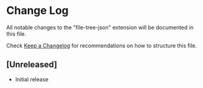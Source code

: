 # Change Log

All notable changes to the "file-tree-json" extension will be documented in this file.

Check [Keep a Changelog](http://keepachangelog.com/) for recommendations on how to structure this file.

## [Unreleased]

- Initial release
